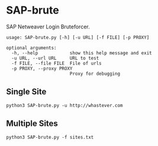 # SAP-brute
SAP Netweaver Login Bruteforcer.

```
usage: SAP-brute.py [-h] [-u URL] [-f FILE] [-p PROXY]

optional arguments:
  -h, --help            show this help message and exit
  -u URL, --url URL     URL to test
  -f FILE, --file FILE  File of urls
  -p PROXY, --proxy PROXY
                        Proxy for debugging
```

Single Site
---
```
python3 SAP-brute.py -u http://whastever.com
```

Multiple Sites
---
```
python3 SAP-brute.py -f sites.txt
```

